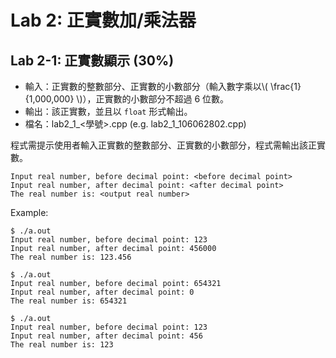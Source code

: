 # Lab 2: 正實數加/乘法器

## Lab 2-1: 正實數顯示 (30%)

* 輸入：正實數的整數部分、正實數的小數部分（輸入數字乘以\\( \frac{1}{1,000,000} \\)），正實數的小數部分不超過 6 位數。
* 輸出：該正實數，並且以 `float` 形式輸出。
* 檔名：lab2_1_<學號>.cpp (e.g. lab2_1_106062802.cpp)

程式需提示使用者輸入正實數的整數部分、正實數的小數部分，程式需輸出該正實數。

```text
Input real number, before decimal point: <before decimal point>
Input real number, after decimal point: <after decimal point>
The real number is: <output real number>
```

Example:

```console
$ ./a.out
Input real number, before decimal point: 123
Input real number, after decimal point: 456000
The real number is: 123.456

$ ./a.out
Input real number, before decimal point: 654321
Input real number, after decimal point: 0
The real number is: 654321

$ ./a.out
Input real number, before decimal point: 123
Input real number, after decimal point: 456
The real number is: 123
```
